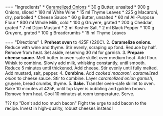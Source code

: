 === "Ingredients"
    * [Caramelized Onions](../../references/techniques/caramelized-onions.md)
        * 30 g Butter, unsalted
        * 900 g Onions, sliced
        * 180 ml White Wine
        * 15 ml Thyme Leaves
    * 225 g Macaroni, dry, parboiled
    * Cheese Sauce
        * 60 g Butter, unsalted
        * 60 ml All-Purpose Flour
        * 800 ml Whole Milk, cold
        * 100 g Gruyere, grated
        * 200 g Cheddar, grated
        * 7 ml Dijon Mustard
        * 2 ml Kosher Salt
        * 2 ml Black Pepper
    * 100 g Gruyere, grated
    * 100 g Breadcrumbs
    * 15 ml Thyme Leaves

=== "Directions"
    1. **Preheat oven** to 425F (220C).
    2. **Caramelize onions.** Reduce with wine and thyme. Stir evenly, scraping up fond. Reduce by half. Remove from heat. Set aside, reserving 30 ml for garnish.
    3. **Prepare cheese sauce.** Melt butter in oven-safe skillet over medium heat. Add flour. Whisk to combine. Slowly add milk, whisking constantly, until smooth. Reduce 5 minutes until thickened. Add cheese. Stir evenly until fully melted. Add mustard, salt, pepper.
    4. **Combine.** Add *cooked macaroni*, *caramelized onion* to cheese sauce. Stir to combine. Layer *caramelized onion garnish*, gruyere, bread crumbs, thyme.
    5. **Bake.** Transfer oven-safe skillet to oven. Bake 10 minutes at 425F, until top layer is bubbling and golden brown. Remove from heat. Cool 10 minutes at room temperature. Serve.

??? tip "Don't add too much bacon"
    Fight the urge to add bacon to the recipe. Invest in high-quality, robust cheeses instead!

[^1]:
    ["Mob's French Onion Mac & Cheese."](https://www.reddit.com/r/MobKitchen/comments/ew62bu/mobs_french_onion_mac_cheese/) Reddit. 30 January 2020. Accessed 2020.
